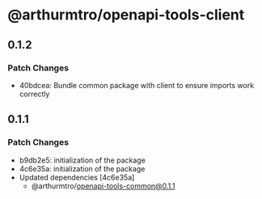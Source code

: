 # @arthurmtro/openapi-tools-client

## 0.1.2

### Patch Changes

- 40bdcea: Bundle common package with client to ensure imports work correctly

## 0.1.1

### Patch Changes

- b9db2e5: initialization of the package
- 4c6e35a: initialization of the package
- Updated dependencies [4c6e35a]
  - @arthurmtro/openapi-tools-common@0.1.1
